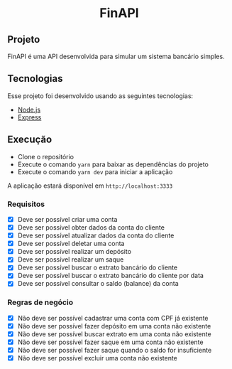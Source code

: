 <h1 align="center">FinAPI</h1>

## Projeto
FinAPI é uma API desenvolvida para simular um sistema bancário simples.</p>

## Tecnologias
Esse projeto foi desenvolvido usando as seguintes tecnologias:
- [Node.js](https://nodejs.org/en/)
- [Express](https://expressjs.com/pt-br/)

## Execução

- Clone o repositório</li>
- Execute o comando `yarn` para baixar as dependências do projeto
- Execute o comando `yarn dev` para iniciar a aplicação
  
A aplicação estará disponível em `http://localhost:3333`

### Requisitos

- [x] Deve ser possível criar uma conta
- [x] Deve ser possível obter dados da conta do cliente
- [x] Deve ser possível atualizar dados da conta do cliente
- [x] Deve ser possível deletar uma conta
- [x] Deve ser possível realizar um depósito
- [x] Deve ser possível realizar um saque
- [x] Deve ser possível buscar o extrato bancário do cliente
- [x] Deve ser possível buscar o extrato bancário do cliente por data
- [x] Deve ser possível consultar o saldo (balance) da conta

### Regras de negócio

- [x] Não deve ser possível cadastrar uma conta com CPF já existente
- [x] Não deve ser possível fazer depósito em uma conta não existente
- [x] Não deve ser possível buscar extrato em uma conta não existente
- [x] Não deve ser possível fazer saque em uma conta não existente
- [x] Não deve ser possível fazer saque quando o saldo for insuficiente
- [x] Não deve ser possível excluir uma conta não existente
